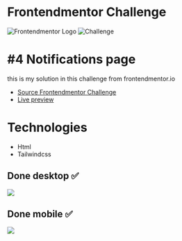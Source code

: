 # Frontendmentor Challenge

![Frontendmentor Logo](https://miro.medium.com/max/1100/0*cfYEyKU7fH1Vz37c.png)
![Challenge](challenge/design/desktop-design.jpg)

# #4 Notifications page
this is my solution in this challenge from frontendmentor.io

- [Source Frontendmentor Challenge](https://www.frontendmentor.io/challenges/notifications-page-DqK5QAmKbC)
- [Live preview](https://fairstyle.github.io/)

# Technologies
- Html
- Tailwindcss

## Done desktop ✅
![](done/done-desktop.png)

## Done mobile ✅
![](done/done-mobile.png)